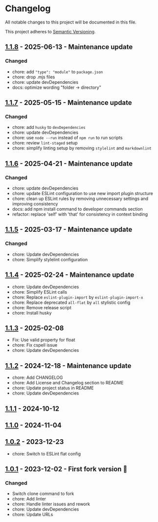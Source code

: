 # Changelog

All notable changes to this project will be documented in this file.

This project adheres to [Semantic Versioning](https://semver.org/spec/v2.0.0.html).

## [1.1.8](https://github.com/KristjanESPERANTO/MMM-EasyPix/compare/v1.1.7...v1.1.8) - 2025-06-13 - Maintenance update

### Changed

- chore: add `"type": "module"` to `package.json`
- chore: drop .mjs files
- chore: update devDependencies
- docs: optimize wording "folder -> directory"

## [1.1.7](https://github.com/KristjanESPERANTO/MMM-EasyPix/compare/v1.1.6...v1.1.7) - 2025-05-15 - Maintenance update

### Changed

- chore: add `husky` to `devDependencies`
- chore: update devDependencies
- chore: use `node --run` instead of `npm run` to run scripts
- chore: review `lint-staged` setup
- chore: simplify linting setup by removing `stylelint` and `markdownlint`

## [1.1.6](https://github.com/KristjanESPERANTO/MMM-EasyPix/compare/v1.1.5...v1.1.6) - 2025-04-21 - Maintenance update

### Changed

- chore: update devDependencies
- chore: update ESLint configuration to use new import plugin structure
- chore: clean up ESLint rules by removing unnecessary settings and improving consistency
- docs: add npm install command to developer commands section
- refactor: replace 'self' with 'that' for consistency in context binding

## [1.1.5](https://github.com/KristjanESPERANTO/MMM-EasyPix/compare/v1.1.4...v1.1.5) - 2025-03-17 - Maintenance update

### Changed

- chore: Update devDependencies
- chore: Simplify stylelint configuration

## [1.1.4](https://github.com/KristjanESPERANTO/MMM-EasyPix/compare/v1.1.3...v1.1.4) - 2025-02-24 - Maintenance update

- chore: Update devDependencies
- chore: Simplify ESLint calls
- chore: Replace `eslint-plugin-import` by `eslint-plugin-import-x`
- chore: Replace deprecated `all-flat` by `all` stylistic config
- chore: Remove release script
- chore: Install husky

## [1.1.3](https://github.com/KristjanESPERANTO/MMM-EasyPix/compare/v1.1.2...v1.1.3) - 2025-02-08

- Fix: Use valid property for float
- chore: Fix cspell issue
- chore: Update devDependencies

## [1.1.2](https://github.com/KristjanESPERANTO/MMM-EasyPix/compare/v1.1.1...v1.1.2) - 2024-12-18 - Maintenance update

- chore: Add CHANGELOG
- chore: Add License and Changelog section to README
- chore: Update project status in README
- chore: Update devDependencies

## [1.1.1](https://github.com/KristjanESPERANTO/MMM-EasyPix/compare/v1.1.0...v1.1.1) - 2024-10-12

## [1.1.0](https://github.com/KristjanESPERANTO/MMM-EasyPix/compare/v1.0.2...v1.1.0) - 2024-11-04

## [1.0.2](https://github.com/KristjanESPERANTO/MMM-EasyPix/compare/v1.0.1...v1.0.2) - 2023-12-23

- chore: Switch to ESLint flat config

## [1.0.1](https://github.com/KristjanESPERANTO/MMM-EasyPix/compare/v1.0.0...v1.0.1) - 2023-12-02 - First fork version 🚀

### Changed

- Switch clone command to fork
- chore: Add linter
- chore: Handle linter issues and rework
- chore: Update devDependencies
- chore: Update URLs

